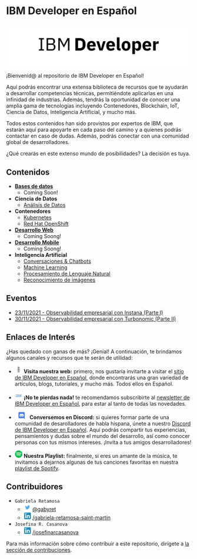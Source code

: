 # IBM Developer en Español

![IBM Developer Logo](/images/ibm_developer_logotype.png)

¡Bienvenid@ al repositorio de IBM Developer en Español!

Aquí podrás encontrar una extensa biblioteca de recursos que te ayudarán a desarrollar competencias técnicas, permitiéndote aplicarlas en una infinidad de industrias. Además, tendrás la oportunidad de conocer una amplia gama de tecnologías incluyendo Contenedores, Blockchain, IoT, Ciencia de Datos, Inteligencia Artificial, y mucho más. 

Todos estos contenidos han sido provistos por expertos de IBM, que estarán aquí para apoyarte en cada paso del camino y a quienes podrás contactar en caso de dudas. Además, podrás conectar con una comunidad global de desarrolladores.

¿Qué crearás en este extenso mundo de posibilidades? La decisión es tuya.

## Contenidos

- [**Bases de datos**](contenido/bases%20de%20datos/README.md)
  - Coming Soon!
- **Ciencia de Datos**
  - [Análisis de Datos](contenido/ciencia%20de%20datos/análisis%20de%20datos/README.md)
- **Contenedores**
  - [Kubernetes](contenido/contenedores/Kubernetes/README.md)
  - [Red Hat OpenShift](contenido/contenedores/Red%20Hat%20OpenShift/README.md)
- [**Desarrollo Web**](contenido/desarollo%20web/README.md)
  - Coming Soong!
- [**Desarrollo Mobile**](contenido/desarollo%20mobile/README.md)
  - Coming Soong!
- **Inteligencia Artificial**
  - [Conversaciones & Chatbots](contenido/inteligencia%20artificial/Conversaciones%20&%20Chatbots/README.md)
  - [Machine Learning](contenido/inteligencia%20artificial/Machine%20Learning/README.md)
  - [Procesamiento de Lenguaje Natural](contenido/inteligencia%20artificial/Procesamiento%20de%20Lenguaje%20Natural%20(NLP)/README.md)
  - [Reconocimiento de imágenes](contenido/inteligencia%20artificial/Reconocimiento%20de%20Imágenes/README.md)

## Eventos

- [23/11/2021 - Observabilidad empresarial con Instana (Parte I)](./eventos/joint-workshops/20211123%20-%20Observabilidad%20empresarial%20con%20Instana%20(Parte%20I)/README.md)
- [30/11/2021 - Observabilidad empresarial con Turbonomic (Parte II)](./eventos/joint-workshops/20211130%20-%20Observabilidad%20empresarial%20con%20Turbonomic%20(Parte%20II)/README.md)

## Enlaces de Interés

¿Has quedado con ganas de más? ¡Genial! A continuación, te brindamos algunos canales y recursos que te serán de utilidad:

- ![IBM Icon](./images/eyebeem_logo_white_small.png) **Visita nuestra web:** primero, nos gustaría invitarte a visitar el [sitio de IBM Developer en Español](https://developer.ibm.com/es/), donde encontrarás una gran variedad de artículos, blogs, tutoriales, y mucho más. Todos ellos en Español.

- ![IBM Icon](./images/icon_ibm_small.png) **¡No te pierdas nada!** te recomendamos subscribirte al [newsletter de IBM Developer en Español](http://ibm.biz/registronewsletter), para estar al tanto de todas las novedades.
  
- ![Discord Icon](./images/icon_discord_small.png) **Conversemos en Discord:** si quieres formar parte de una comunidad de desarolladores de habla hispana, únete a nuestro [Discord de IBM Developer en Español](https://discord.gg/yBs8YSnx9m). Aquí podrás compartir tus experiencias, pensamientos y dudas sobre el mundo del desarrollo, así como conocer personas con tus mismos intereses. ¡Invita a tus amigos desarrolladores!
  
- ![Spotify Icon](./images/icon_spotify_small.png) **Nuestra Playlist:** finalmente, si eres un amante de la música, te invitamos a dejarnos algunas de tus canciones favoritas en nuestra [playlist de Spotify](https://open.spotify.com/playlist/2PrxGrcA8MT6K8GLUhvI5R?si=6872d030d5eb4534).

## Contribuidores

- ``Gabriela Retamosa``
  - ![Twitter Icon](images/icon_twitter_small.png) [@gabyret](https://twitter.com/gabyret)
  - ![LinkedIn Icon](images/icon_linkedin_small.png) [/gabriela-retamosa-saint-martin](https://www.linkedin.com/in/gabriela-retamosa-saint-martin/)
- ``Josefina R. Casanova``
  - ![LinkedIn Icon](images/icon_linkedin_small.png) [/josefinarcasanova](https://www.linkedin.com/in/josefinarcasanova/)

Para más información sobre cómo contribuir a este repositorio, dirígete a [la sección de contribuciones](docs/CONTRIBUITING.md).
